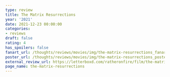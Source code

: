 ```yaml
---
type: review
title: The Matrix Resurrections
year: '2021'
date: 2021-12-23 00:00:00
categories:
- reviews
draft: false
rating: 4
has_spoilers: false
fanart_url: /thoughts/reviews/movies/img/the-matrix-resurrections_fanart.png
poster_url: /thoughts/reviews/movies/img/the-matrix-resurrections_poster.png
external_review_url: https://letterboxd.com/ratheronfire/film/the-matrix-resurrections/
page_name: the-matrix-resurrections
---
```


